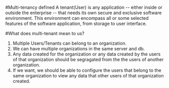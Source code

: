 #Multi-tenancy defined
A tenant(User) is any application -- either inside or outside the enterprise -- that needs its own secure and exclusive software environment. This environment can encompass all or some selected features of the software application, from storage to user interface.


#What does multi-tenant mean to us?
1. Multiple Users/Tenants can belong to an organization.
2. We can have multiple organizations in the same server and db.
3. Any data created for the organization or any data created by the users of that organization should be segragated from the the users of another organization.
4. If we want, we should be able to configure the users that belong to the same organization to view any data that other users of that organization created.